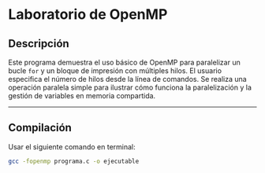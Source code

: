 # Laboratorio de OpenMP

## Descripción

Este programa demuestra el uso básico de OpenMP para paralelizar un bucle `for` y un bloque de impresión con múltiples hilos. El usuario especifica el número de hilos desde la línea de comandos. Se realiza una operación paralela simple para ilustrar cómo funciona la paralelización y la gestión de variables en memoria compartida.

---

## Compilación

Usar el siguiente comando en terminal:

```bash
gcc -fopenmp programa.c -o ejecutable

